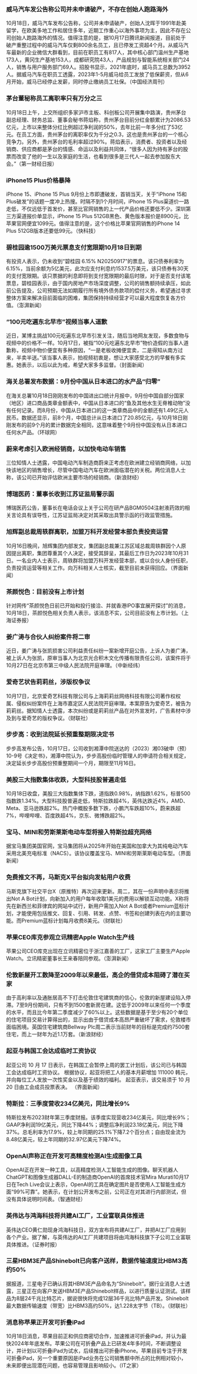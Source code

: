 ### 威马汽车发公告称公司并未申请破产，不存在创始人跑路海外
10月18日，威马汽车发布公告称，公司并未申请破产，创始人沈晖于1991年赴美留学，在欧美多地工作和居住多年，近期工作重心以海外事项为主，因此不存在公司创始人跑路海外的情况。值得注意的是，据10月17日腾讯新闻报道，目前处于破产重整过程中的威马汽车仅剩800余名员工，且已停发工资超4个月。从威马汽车最新的企业微信大群看到，目前在职员工有817人，其中核心部门温州生产基地173人，黄冈生产基地153人，成都研究院43人，产品规划与智能系统相关部门24人，销售与用户服务部门69人。招股书显示，2021年底时，威马员工总数为3952人。据威马汽车在职员工透露，2023年1-5月威马给员工发放了低保薪资，但从6月开始，威马已经停止发薪，同时停止缴纳员工社保。（中国经济周刊）
### 茅台董秘称员工离职率只有万分之三
10月18日上午，上交所组织多家沪市主板、科创板公司开展集中路演，贵州茅台副总经理、财务总监、董事会秘书蒋焰称，贵州茅台目前分红金额累计为2086.53亿元，上市以来整体分红比例超过净利润的50%，去年比前一年多分红了53亿元。在员工方面，贵州茅台的离职率仅为千分之0.3，这也是贵州茅台的一个核心竞争力。另外，贵州茅台的毛利率超过90%。蒋焰表示，消费者、投资者以及经销商、供应商都是茅台的情感、命运以及利益共同体，“很多人因为持有茅台的股票而改变了他的一生以及家庭的生活，也看到很多是三代人一起去参加股东大会。”（第一财经日报）
### iPhone15 Plus价格暴降
iPhone 15、iPhone 15 Plus 9月份上市即遭破发，首销当天，关于“iPhone 15和Plus破发”的话题一度冲上热搜。时隔不到1个月时间，iPhone 15 Plus渠道价一路走低，不仅远低于首发价，甚至比官网销售的上一代产品价格还要低不少。深圳第三方渠道报价单显示，iPhone 15 Plus 512GB黑色、黄色版本报价是8900元，比苹果官网便宜1099元。值得注意的是，这个价格比苹果官网销售的iPhone 14 Plus 512GB版本还要低99元。（快科技）
### 碧桂园逾1500万美元票息支付宽限期10月18日到期
有投资人表示，仍未收到“碧桂园 6.15% N20250917”的票息。该只债券利率为6.15%，当前余额为5亿美元，此次应支付利息约1537.5万美元，该只债券有30天的支付宽限期。该只票据的利息即将到支付宽限期的最后时限，对于是否支付该笔票息，碧桂园表示，由于国内房地产市场深度调整，公司的销售额持续承压，如此前公告提及，公司预期无法如期履行所有境外债务款项的偿付义务，希望通过寻求整体方案来解决目前面临的困难，集团保持持续经营才可以最大程度恢复各方价值。（澎湃新闻）
### “100元吃遍东北早市”视频当事人道歉
近日，某博主挑战100元吃遍东北早市引发关注，随后当地网友发现，多数食物与视频中的价格不一样。10月17日，被指“100元吃遍东北早市”物价造假的当事人道歉称，视频中物价便宜有多种原因，“一是老板收摊便宜卖，二是得知从南方过来，半卖半送。”该当事人表示，拍视频初衷是，想让大家感受北方的早餐有多实惠。她表示，以后以此为戒，希望大家多多监督。（封面新闻）
### 海关总署发布数据：9月份中国从日本进口的水产品“归零”
在海关总署10月18日刚刚发布的中国进出口统计月报中，9月份中国自部分国家（地区）进口商品类章金额表中，中国从日本进口的“鱼及其他水生无脊椎动物”没有任何记录。而8月份，中国从日本进口的这一类章商品中的金额还有1.49亿元人民币。数据还显示，前8个月，中国总计从日本进口了20.85亿元，与10月18日刚刚发布的前9个月的累计数据完全相同，这意味着整个9月份中国没有从日本进口任何水产品。（环球网）
### 蔚来考虑引入欧洲经销商，以加快电动车销售
三位知情人士透露，中国电动汽车制造商蔚来正考虑在欧洲建立经销商网络，以加快该地区的销售增长，尽管中国电动汽车在欧洲面临潜在的关税。两位消息人士称，该公司已开始评估欧洲主要市场的经销商。（新浪财经）
### 博瑞医药：董事长收到江苏证监局警示函
博瑞医药公告，董事长在电话会议上关于公司在研产品BGM0504注射液药效的相关言论具有误导性，江苏证监局决定对其采取出具警示函的行政监管措施。
### 旭辉副总裁周轶群离职，加盟万科开发经营本部负责投资运营
10月16日晚间，旭辉集团内部发文，集团副总裁兼江苏区域总裁周轶群因个人原因提出离职，集团尊重其个人决定，接受其辞呈，其最后工作日为2023年10月31日。一名业内人士表示，周轶群将加盟万科开发经营本部，或以合伙人身份任职，负责投资运营等相关工作。向万科相关人士核实，截至目前未获得回应。（界面新闻）
### 茶颜悦色：目前没有上市计划
针对网传“茶颜悦色日前已开始和投行接洽、并就香港IPO事宜展开探讨”的消息，10月18日，茶颜悦色相关负责人表示，该消息不实，公司目前没有上市计划。（上海证券报）
### 姜广涛与合伙人纠纷案件将二审
近日，姜广涛与张凯损害公司利益责任纠纷一案新增开庭公告，上诉人为姜广涛，被上诉人为张凯，原审当事人为北京光合积木文化传播有限责任公司，该案件将于10月27日在北京市第三中级人民法院开庭审理。（中新经纬）
### 爱奇艺状告莉莉丝，涉版权争议
10月17日，北京爱奇艺科技有限公司与上海莉莉丝网络科技有限公司著作权权属、侵权纠纷案件在上海市嘉定区人民法院开庭审理。本案原告为爱奇艺，被告为莉莉丝。据知情人士透露，本次纠纷或是莉莉丝产品在对外宣发时，广告素材中涉及到与爱奇艺的版权争议。（财联社）
### 步步高：收到法院延长预重整期限决定书
步步高发布公告，10月17日，公司收到湘潭中院送达的（2023）湘03破申（预）10-9号《决定书》，湘潭中院认为，步步高股份临时管理人的申请符合相关规定，决定延长步步高股份预重整期间一个月，期限至11月16日。
### 美股三大指数集体收跌，大型科技股普遍走低
10月18日收盘，美股三大指数集体下跌，道指跌0.98%，纳指跌1.62%，标普500指数跌1.34%。大型科技股普遍走低，特斯拉跌超4%，英伟达跌近4%，AMD、Meta、亚马逊跌超2%。热门中概股多数下跌，小鹏汽车跌超10%，蔚来跌超7%，哔哩哔哩、百度跌超4%，京东、微博跌超2%。
### 宝马、MINI和劳斯莱斯电动车型将接入特斯拉超充网络
据宝马集团美国官网，宝马集团将从2025年开始在美国和加拿大为其纯电动汽车采用北美充电标准（NACS）。该协议覆盖宝马、MINI和劳斯莱斯电动车型。（界面新闻）
### 免费推文不再，马斯克X平台拟向发帖用户收费
马斯克旗下社交平台X（原推特）再次迎来更新。周二，其在一份声明中表示将推出Not A Bot计划，向新加入的用户每年收取1美元的费用以解锁互动功能。X称将先在新西兰和菲律宾的网站中试行，新用户需加入Not A Bot或者Premium蓝标计划，才能使用包括推文、回复、引用、转发、点赞、书签和创建列表在内的主要功能。而Premium蓝标计划每月收费8美元。（财联社）
### 苹果CEO库克参观立讯精密Apple Watch生产线
苹果公司CEO库克出现在立讯精密位于浙江嘉善的工厂，这家工厂主要生产Apple Watch。立讯精密董事长王来春陪同参观。（澎湃新闻）
### 伦敦新屋开工数降至2009年以来最低，高企的借贷成本阻碍了潜在买家
由于高利率以及通胀居高不下打击伦敦住宅建筑商的信心，伦敦的新屋建设陷入停滞。7至9月份期间，只有不到1500套新房在建。这低于2009年以来任何一个季度的水平，而且比今年第二季度减少了60%以上。这些数据是基于至少有20个单位的住宅项目交易计算得出的，显示出由于借贷成本高昂严重破坏了需求，伦敦楼市面临困境。英国住宅建筑商Bellway Plc周二表示当前财年的目标是完成约7500套住宅，而上一财年为近1.1万套。（新浪财经）
### 起亚与韩国工会达成临时工资协议
起亚公司 10 月 17 日表示，在韩国工会暂停上周的罢工计划后，该公司已与韩国工会达成临时工资协议。 根据协议，起亚将把工人的基本月薪增加 111000 韩元，并向每位工人发放一次性奖金以及基于绩效的福利。 起亚表示，该交易须于 10 月 20 日由工会成员投票表决。 （界面新闻）
### 特斯拉：三季度营收234亿美元，同比增长9%
特斯拉发布2023财年第三季度财报。该季度实现营收234亿美元，同比增长9%；GAAP净利润19亿美元，同比下降44%；调整后净利润23.18亿美元，同比下降37%。总毛利率为17.9%，较上年同期的25.1%下降7.2个百分点；自由现金流为8.48亿美元，较上年同期的32.97亿美元下降74%。
### OpenAI声称正在开发可高精度检测AI生成图像工具
OpenAI正在开发一种工具，以高精度检测人工智能生成的图像。聊天机器人ChatGPT和图像生成器DALL-E的制造商OpenAI的首席技术官Mira Murati10月17日在Tech Live会议上表示，OpenAI的工具在确定图片是否使用人工智能生成方面“99%可靠”。她表示，在计划公开发布之前，公司正在对其进行内部测试，但没有具体说明时间表。（智通财经）
### 英伟达与鸿海科技将共建AI工厂，工业富联具体推进
英伟达CEO黄仁勋现身鸿海科技日，双方宣布将共建AI工厂，并把AI工厂应用到各个产业。据了解，与英伟达的AI工厂共建项目将由鸿海科技旗下子公司工业富联具体推进。（证券时报）
### 三星HBM3E产品Shinebolt已向客户送样，数据传输速度比HBM3高约50%
据报道，三星电子已确认将其HBM3E产品命名为“Shinebolt”。据行业消息人士透露，三星正在向客户发送HBM3E产品Shinebolt样品，以进行质量认证测试。该样品为8层24千兆比特芯片，据说很快将完成12层36千兆比特产品开发。Shinebolt最大数据传输速度（带宽）比HBM3高约50%，达1.228太字节（TB）。（财联社）
### 消息称苹果正开发可折叠iPad
10月18日消息，苹果目前正和供应商密切合作，加速推进可折叠iPad，并认为最快2024年年底发布。苹果公司在可折叠产品上已研发4年多时间，不断调整设计，并计划以可折叠iPad为试水，后续推出可折叠iPhone。苹果目前专注于开发可折叠iPad，另一个重要原因是iPad业务在公司销售额中所占的比例相对较小，未来即便出现潜在问题，也容易管理且影响较小。（IT之家）
